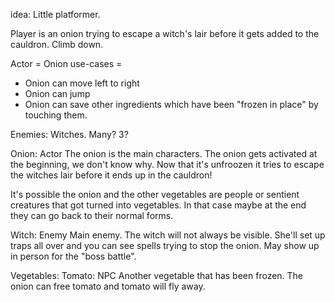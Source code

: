 idea: Little platformer.

Player is an onion trying to escape a witch's lair before it gets added to the cauldron. Climb down. 

Actor = Onion
use-cases = 
* Onion can move left to right
* Onion can jump
* Onion can save other ingredients which have been "frozen in place" by touching them.

Enemies: Witches. Many? 3?


Onion: 
Actor
The onion is the main characters. The onion gets activated at the beginning, we don't know why. Now that it's unfroozen it tries to escape the witches lair before it ends up in the cauldron!

It's possible the onion and the other vegetables are people or sentient creatures that got turned into vegetables. In that case maybe at the end they can go back to their normal forms.

Witch:
Enemy
Main enemy. The witch will not always be visible. She'll set up traps all over and you can see spells trying to stop the onion. May show up in person for the "boss battle".

Vegetables:
Tomato:
NPC
Another vegetable that has been frozen. The onion can free tomato and tomato will fly away.

